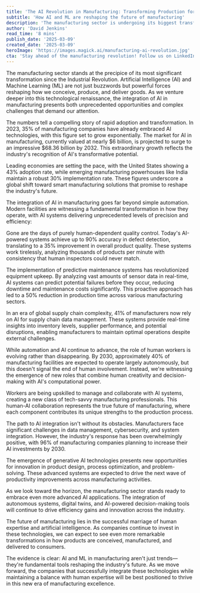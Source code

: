 ```yaml
---
title: 'The AI Revolution in Manufacturing: Transforming Production for the Digital Age'
subtitle: 'How AI and ML are reshaping the future of manufacturing'
description: 'The manufacturing sector is undergoing its biggest transformation since the Industrial Revolution, with AI and ML technologies leading the charge. From quality control to predictive maintenance, discover how artificial intelligence is reshaping production processes and creating new opportunities in the manufacturing industry.'
author: 'David Jenkins'
read_time: '8 mins'
publish_date: '2025-03-09'
created_date: '2025-03-09'
heroImage: 'https://images.magick.ai/manufacturing-ai-revolution.jpg'
cta: 'Stay ahead of the manufacturing revolution! Follow us on LinkedIn for daily insights into how AI is transforming industrial production and shaping the future of manufacturing.'
---
```


The manufacturing sector stands at the precipice of its most significant transformation since the Industrial Revolution. Artificial Intelligence (AI) and Machine Learning (ML) are not just buzzwords but powerful forces reshaping how we conceive, produce, and deliver goods. As we venture deeper into this technological renaissance, the integration of AI in manufacturing presents both unprecedented opportunities and complex challenges that demand our attention.

The numbers tell a compelling story of rapid adoption and transformation. In 2023, 35% of manufacturing companies have already embraced AI technologies, with this figure set to grow exponentially. The market for AI in manufacturing, currently valued at nearly $6 billion, is projected to surge to an impressive $68.36 billion by 2032. This extraordinary growth reflects the industry's recognition of AI's transformative potential.

Leading economies are setting the pace, with the United States showing a 43% adoption rate, while emerging manufacturing powerhouses like India maintain a robust 30% implementation rate. These figures underscore a global shift toward smart manufacturing solutions that promise to reshape the industry's future.

The integration of AI in manufacturing goes far beyond simple automation. Modern facilities are witnessing a fundamental transformation in how they operate, with AI systems delivering unprecedented levels of precision and efficiency:

Gone are the days of purely human-dependent quality control. Today's AI-powered systems achieve up to 90% accuracy in defect detection, translating to a 35% improvement in overall product quality. These systems work tirelessly, analyzing thousands of products per minute with consistency that human inspectors could never match.

The implementation of predictive maintenance systems has revolutionized equipment upkeep. By analyzing vast amounts of sensor data in real-time, AI systems can predict potential failures before they occur, reducing downtime and maintenance costs significantly. This proactive approach has led to a 50% reduction in production time across various manufacturing sectors.

In an era of global supply chain complexity, 41% of manufacturers now rely on AI for supply chain data management. These systems provide real-time insights into inventory levels, supplier performance, and potential disruptions, enabling manufacturers to maintain optimal operations despite external challenges.

While automation and AI continue to advance, the role of human workers is evolving rather than disappearing. By 2030, approximately 40% of manufacturing facilities are expected to operate largely autonomously, but this doesn't signal the end of human involvement. Instead, we're witnessing the emergence of new roles that combine human creativity and decision-making with AI's computational power.

Workers are being upskilled to manage and collaborate with AI systems, creating a new class of tech-savvy manufacturing professionals. This human-AI collaboration represents the true future of manufacturing, where each component contributes its unique strengths to the production process.

The path to AI integration isn't without its obstacles. Manufacturers face significant challenges in data management, cybersecurity, and system integration. However, the industry's response has been overwhelmingly positive, with 96% of manufacturing companies planning to increase their AI investments by 2030.

The emergence of generative AI technologies presents new opportunities for innovation in product design, process optimization, and problem-solving. These advanced systems are expected to drive the next wave of productivity improvements across manufacturing activities.

As we look toward the horizon, the manufacturing sector stands ready to embrace even more advanced AI applications. The integration of autonomous systems, digital twins, and AI-powered decision-making tools will continue to drive efficiency gains and innovation across the industry.

The future of manufacturing lies in the successful marriage of human expertise and artificial intelligence. As companies continue to invest in these technologies, we can expect to see even more remarkable transformations in how products are conceived, manufactured, and delivered to consumers.

The evidence is clear: AI and ML in manufacturing aren't just trends—they're fundamental tools reshaping the industry's future. As we move forward, the companies that successfully integrate these technologies while maintaining a balance with human expertise will be best positioned to thrive in this new era of manufacturing excellence.